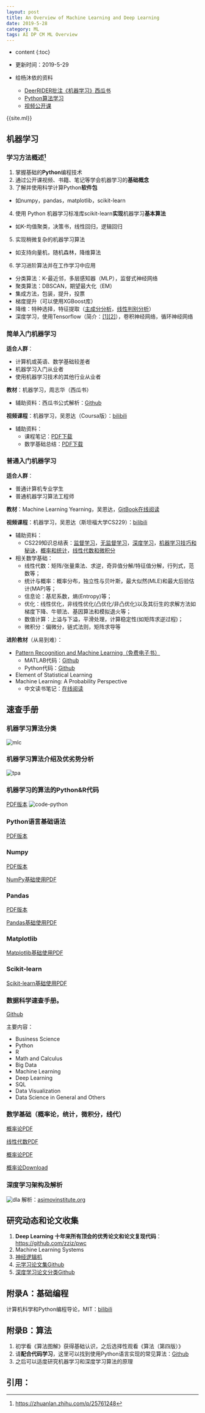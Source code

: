 ```yaml
---
layout: post
title: An Overview of Machine Learning and Deep Learning
date: 2019-5-28
category: ML
tags: AI DP CM ML Overview
---
```


* content
{:toc}

* 更新时间：2019-5-29
* 给杨沐依的资料
  * [DeerRIDER批注《机器学习》西瓜书]({{site.notes}}/ml/MELON.pdf)
  * [Python算法学习]({{page.url}}#附录b算法)
  * [视频公开课](https://www.bilibili.com/video/av9912938)

{{site.ml}}

## 机器学习

### 学习方法概述[^1]

1. 掌握基础的**Python**编程技术
2. 通过公开课视频、书籍、笔记等学会机器学习的**基础概念**
3. 了解并使用科学计算Python**软件包**
* 如numpy，pandas，matplotlib，scikit-learn
4. 使用 Python 机器学习标准库scikit-learn**实现**机器学习**基本算法**
* 如K-均值聚类，决策书，线性回归，逻辑回归
5. 实现稍微复杂的机器学习算法
* 如支持向量机，随机森林，降维算法
6. 学习进阶算法并在工作学习中应用
* 分类算法：K-最近邻，多层感知器（MLP），监督式神经网络
* 聚类算法：DBSCAN，期望最大化（EM）
* 集成方法，包装，提升，投票
* 梯度提升（可以使用XGBoost库）
* 降维：特种选择，特征提取（[主成分分析](http://sebastianraschka.com/Articles/2015_pca_in_3_steps.html)，[线性判别分析](http://sebastianraschka.com/Articles/2014_python_lda.html)）
* 深度学习，使用Tensorflow（简介：[[1]](https://mp.weixin.qq.com/s?__biz=MzA3MzI4MjgzMw==&mid=2650718466&idx=1&sn=016f111001e8354d49dd4ce279d283cd&scene=21#wechat_redirect)[[2]](https://mp.weixin.qq.com/s?__biz=MzA3MzI4MjgzMw==&mid=2650723520&idx=1&sn=d204284574e9e56682b6ed6f9dcaff01&chksm=871b10beb06c99a8ccb990b5299b4a2b2c6b7bdcf2b21813f294ed09c838f7ff03e94191c682&scene=21#wechat_redirect)），卷积神经网络，循环神经网络


### 简单入门机器学习
**适合人群**：
* 计算机或英语、数学基础较差者
* 机器学习入门从业者
* 使用机器学习技术的其他行业从业者
 
**教材**：机器学习，周志华（西瓜书）
* 辅助资料：西瓜书公式解析：[Github](https://github.com/datawhalechina/pumpkin-book)
  
**视频课程**：机器学习，吴恩达（Coursa版）：[bilibili](https://www.bilibili.com/video/av9912938)
* 辅助资料：
  * 课程笔记：[PDF下载]({{site.notes}}/ml/notes/ai-start-notes-v5.4.pdf)
  * 数学基础总结：[PDF下载]({{site.baseurl}}/ml/notes/ai-start-math-foundations.pdf)


### 普通入门机器学习
**适合人群**：
* 普通计算机专业学生
* 普通机器学习算法工程师

**教材**：Machine Learning Yearning，吴恩达，[GitBook在线阅读](https://github.com/AcceptedDoge/machine-learning-yearning-cn/)

**视频课程**：机器学习，吴恩达（斯坦福大学CS229）：[bilibili](https://www.bilibili.com/video/av29430384)
* 辅助资料：
  * CS229知识总结表：[监督学习](https://github.com/afshinea/stanford-cs-229-machine-learning/blob/master/zh/cheatsheet-supervised-learning.pdf)，[无监督学习](https://github.com/afshinea/stanford-cs-229-machine-learning/blob/master/zh/cheatsheet-unsupervised-learning.pdf)，[深度学习](https://github.com/afshinea/stanford-cs-229-machine-learning/blob/master/zh/cheatsheet-deep-learning.pdf)，[机器学习技巧和秘诀](https://github.com/afshinea/stanford-cs-229-machine-learning/blob/master/zh/cheatsheet-machine-learning-tips-and-tricks.pdf)，[概率和统计](https://github.com/afshinea/stanford-cs-229-machine-learning/blob/master/zh/refresher-probabilities-statistics.pdf)，[线性代数和微积分](https://github.com/afshinea/stanford-cs-229-machine-learning/blob/master/zh/refresher-algebra-calculus.pdf)
* 相关数学基础：
  * 线性代数：矩阵/张量乘法、求逆，奇异值分解/特征值分解，行列式，范数等；
  * 统计与概率：概率分布，独立性与贝叶斯，最大似然(MLE)和最大后验估计(MAP)等；
  * 信息论：基尼系数，熵(Entropy)等；
  * 优化：线性优化，非线性优化(凸优化/非凸优化)以及其衍生的求解方法如梯度下降、牛顿法、基因算法和模拟退火等；
  * 数值计算：上溢与下溢，平滑处理，计算稳定性(如矩阵求逆过程)；
  * 微积分：偏微分，链式法则，矩阵求导等

**进阶教材**（从易到难）：

* [Pattern Recognition and Machine Learning（免费电子书）](https://www.microsoft.com/en-us/research/uploads/prod/2006/01/Bishop-Pattern-Recognition-and-Machine-Learning-2006.pdf)
  * MATLAB代码：[Github](http://prml.github.io/)
  * Python代码：[Github](https://github.com/ctgk/PRML)
* Element of Statistical Learning
* Machine Learning: A Probability Perspective
  * 中文读书笔记：[在线阅读](https://kivy-cn.github.io/MLAPP-CN/#/)


## 速查手册

### 机器学习算法分类

![mlc](http://thinkbigdata.in/wp-content/uploads/2016/04/Best_Machine_Learning_Algorithms.jpg)

### 机器学习算法介绍及优劣势分析

![tpa](https://blog.dataiku.com/hs-fs/hubfs/Top%20Prediction%20Algorithms.jpg?width=1026&height=1452&name=Top%20Prediction%20Algorithms.jpg)

### 机器学习的算法的Python&R代码
[PDF版本](http://discuss.analyticsvidhya.com/t/download-full-cheatsheet-on-machine-learning-algorithms/4063/1)
![code-python](https://www.analyticsvidhya.com/wp-content/uploads/2015/09/1.jpg)

### Python语言基础语法
[PDF版本](http://datasciencefree.com/python.pdf)

### Numpy
[PDF版本](https://s3.amazonaws.com/dq-blog-files/numpy-cheat-sheet.pdf)

[NumPy基础使用PDF](https://s3.amazonaws.com/assets.datacamp.com/blog_assets/Numpy_Python_Cheat_Sheet.pdf)
### Pandas
[PDF版本](http://datasciencefree.com/pandas.pdf)

[Pandas基础使用PDF](https://s3.amazonaws.com/assets.datacamp.com/blog_assets/PandasPythonForDataScience.pdf)

### Matplotlib
[Matplotlib基础使用PDF](https://s3.amazonaws.com/assets.datacamp.com/blog_assets/Python_Matplotlib_Cheat_Sheet.pdf)

### Scikit-learn
[Scikit-learn基础使用PDF](https://s3.amazonaws.com/assets.datacamp.com/blog_assets/Scikit_Learn_Cheat_Sheet_Python.pdf)

### 数据科学速查手册。
[Github](https://github.com/FavioVazquez/ds-cheatsheets)

主要内容：
* Business Science
* Python
* R
* Math and Calculus
* Big Data
* Machine Learning
* Deep Learning
* SQL
* Data Visualization
* Data Science in General and Others

### 数学基础（概率论，统计，微积分，线代）
[概率论PDF](https://static1.squarespace.com/static/54bf3241e4b0f0d81bf7ff36/t/55e9494fe4b011aed10e48e5/1441352015658/probability_cheatsheet.pdf)

[线性代数PDF](https://minireference.com/static/tutorials/linear_algebra_in_4_pages.pdf)

[概率论PDF](http://web.mit.edu/~csvoss/Public/usabo/stats_handout.pdf)

[概率论Download](http://tutorial.math.lamar.edu/getfile.aspx?file=B%2c41%2cN)

### 深度学习架构及解析
![dla](http://www.asimovinstitute.org/wp-content/uploads/2019/04/NeuralNetworkZoo20042019-1400x2380.png)
解析：[asimovinstitute.org](http://www.asimovinstitute.org/neural-network-zoo/)

## 研究动态和论文收集

1. **Deep Learning 十年来所有顶会的优秀论文和论文复现代码**：https://github.com/zziz/pwc
2. Machine Learning Systems
3. [神经逻辑机](https://zhuanlan.zhihu.com/p/64244297)
4. [元学习论文集Github](https://github.com/floodsung/Meta-Learning-Papers)
5. [深度学习论文分类Github](https://github.com/ybj14/Deep-Learning-Papers-Reading-Roadmap)

## 附录A：基础编程

计算机科学和Python编程导论，MIT：[bilibili](https://www.bilibili.com/video/av27987738)

## 附录B：算法

1. 初学看《算法图解》获得基础认识，之后选择性观看《算法（第四版）》
2. 请**配合代码学习**，这里可以找到使用Python语言实现的常见算法：[Github](https://github.com/TheAlgorithms/Python)
3. 之后可以适度研究机器学习和深度学习算法的原理

## 引用：

[^1]: https://zhuanlan.zhihu.com/p/25761248